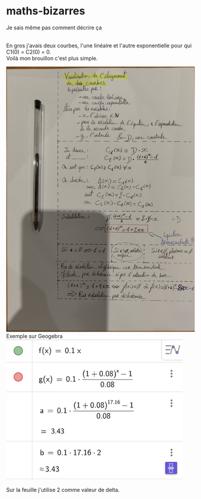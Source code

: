 # maths-bizarres
Je sais même pas comment décrire ça</br></br>

En gros j'avais deux courbes, l'une linéaire et l'autre exponentielle pour qui C1(0) = C2(0) = 0.</br>
Voilà mon brouillon c'est plus simple.</br>

![La feuille](la_feuille.jpg)
Exemple sur Geogebra</br>
![Geogebra](geogebra.png)

Sur la feuille j'utilise 2 comme valeur de delta.
